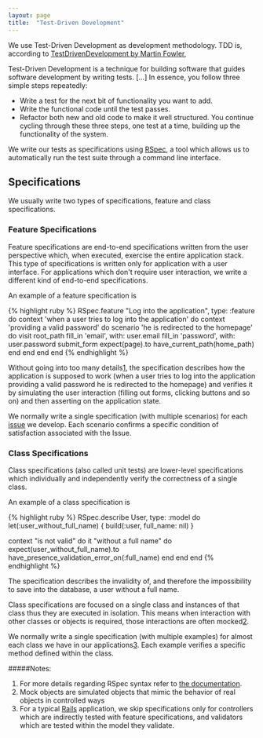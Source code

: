 ```yaml
---
layout: page
title:  "Test-Driven Development"
---
```


We use Test-Driven Development as development methodology. TDD is, according to [TestDrivenDevelopment by Martin Fowler](https://martinfowler.com/bliki/TestDrivenDevelopment.html),

<div class="alert dark">
Test-Driven Development is a technique for building software that guides software development by writing tests. [...] In essence, you follow three simple steps repeatedly:
  <ul>
     <li>Write a test for the next bit of functionality you want to add.</li>
     <li>Write the functional code until the test passes.</li>
     <li>Refactor both new and old code to make it well structured. You continue cycling through these three steps, one test at a time, building up the functionality of the system.</li>
   </ul>
</div>

We write our tests as specifications using [RSpec](http://rspec.info/), a tool which allows us to automatically run the test suite through a command line interface.

## Specifications

We usually write two types of specifications, feature and class specifications.

### Feature Specifications

Feature specifications are end-to-end specifications written from the user perspective which, when executed, exercise the entire application stack. This type of specifications is written only for application with a user interface. For applications which don't require user interaction, we write a different kind of end-to-end specifications.

An example of a feature specification is

{% highlight ruby %}
RSpec.feature "Log into the application", type: :feature do
  context 'when a user tries to log into the application' do
    context 'providing a valid password' do
      scenario 'he is redirected to the homepage' do
        visit root_path
        fill_in 'email',        with: user.email
        fill_in 'password',     with: user.password
        submit_form
        expect(page).to have_current_path(home_path)
      end
    end
  end
end
{% endhighlight %}

Without going into too many details[1](#notes), the specification describes how the application is supposed to work (when a user tries to log into the application providing a valid password he is redirected to the homepage) and verifies it by simulating the user interaction (filling out forms, clicking buttons and so on) and then asserting on the application state.  

We normally write a single specification (with multiple scenarios) for each [issue](https://inforlife.github.io/process/issues.html) we develop. Each scenario confirms a specific condition of satisfaction associated with the Issue.

### Class Specifications

Class specifications (also called unit tests) are lower-level specifications which individually and independently verify the correctness of a single class.

An example of a class specification is

{% highlight ruby %}
RSpec.describe User, type: :model do
  let(:user_without_full_name) { build(:user, full_name: nil) }

  context "is not valid" do
    it "without a full name" do
      expect(user_without_full_name).to have_presence_validation_error_on(:full_name)
    end
  end
end
{% endhighlight %}

The specification describes the invalidity of, and therefore the impossibility to save into the database, a user without a full name.

Class specifications are focused on a single class and instances of that class thus they are executed in isolation. This means when interaction with other classes or objects is required, those interactions are often mocked[2](#notes).

We normally write a single specification (with multiple examples) for almost each class we have in our applications[3](#notes). Each example verifies a specific method defined within the class.


#####Notes:
1. For more details regarding RSpec syntax refer to [the documentation](https://relishapp.com/rspec/rspec-expectations/docs/syntax-configuration).
2. Mock objects are simulated objects that mimic the behavior of real objects in controlled ways
3. For a typical [Rails](http://rubyonrails.org/) application, we skip specifications only for controllers which are indirectly tested with feature specifications, and validators which are tested within the model they validate.
